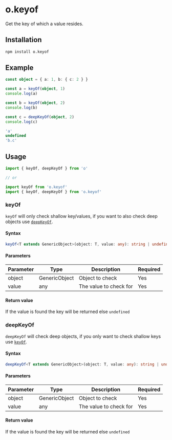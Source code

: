 ---
---

# o.keyof
Get the key of which a value resides.

## Installation

```bash npm2yarn
npm install o.keyof
```

## Example
```typescript
const object = { a: 1, b: { c: 2 } }

const a = keyOf(object, 1)
console.log(a)

const b = keyOf(object, 2)
console.log(b)

const c = deepKeyOf(object, 2)
console.log(c)
```

```typescript title="Output"
'a'
undefined
'b.c'
```

## Usage

```typescript
import { keyOf, deepKeyOf } from 'o'

// or

import keyOf from 'o.keyof'
import { keyOf, deepKeyOf } from 'o.keyof'
```

### keyOf
`keyOf` will only check shallow key/values, if you want to also check deep objects use [`deepKeyOf`](#deepkeyof).

#### Syntax
```typescript
keyOf<T extends GenericObject>(object: T, value: any): string | undefined
```

#### Parameters
| Parameter  | Type          | Description            | Required |
|------------|---------------|------------------------|----------|
| object     | GenericObject | Object to check        | Yes      |
| value      | any           | The value to check for | Yes      |

#### Return value
If the value is found the key will be returned else `undefined`

### deepKeyOf
`deepKeyOf` will check deep objects, if you only want to check shallow keys use [`keyOf`](#keyof).

#### Syntax
```typescript
deepKeyOf<T extends GenericObject>(object: T, value: any): string | undefined
```

#### Parameters
| Parameter  | Type          | Description            | Required |
|------------|---------------|------------------------|----------|
| object     | GenericObject | Object to check        | Yes      |
| value      | any           | The value to check for | Yes      |

#### Return value
If the value is found the key will be returned else `undefined`
